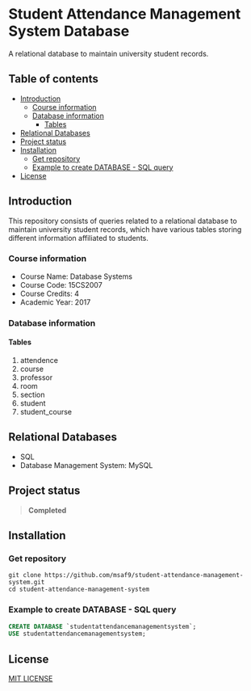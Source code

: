<h1> Student Attendance Management System Database </h1>
A relational database to maintain university student records.

<h2>Table of contents</h2>

- [Introduction](#introduction)
  - [Course information](#course-information)
  - [Database information](#database-information)
    - [Tables](#tables)
- [Relational Databases](#relational-databases)
- [Project status](#project-status)
- [Installation](#installation)
  - [Get repository](#get-repository)
  - [Example to create DATABASE - SQL query](#example-to-create-database---sql-query)
- [License](#license)

## Introduction

This repository consists of queries related to a relational database to maintain university student records, which have various tables storing different information affiliated to students.

### Course information

- Course Name: Database Systems
- Course Code: 15CS2007
- Course Credits: 4
- Academic Year: 2017

### Database information

#### Tables

1. attendence
2. course
3. professor
4. room
5. section
6. student
7. student_course

## Relational Databases

- SQL
- Database Management System: MySQL

## Project status

> **Completed**

## Installation

### Get repository

```git
git clone https://github.com/msaf9/student-attendance-management-system.git
cd student-attendance-management-system
```

### Example to create DATABASE - SQL query

```sql
CREATE DATABASE `studentattendancemanagementsystem`;
USE studentattendancemanagementsystem;
```

## License
[MIT LICENSE](LICENSE)
